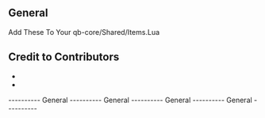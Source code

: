 ## General
Add These To Your qb-core/Shared/Items.Lua

## Credit to Contributors
 - 
 - 


----------  General  ----------  General  ----------  General  ----------  General  ----------

